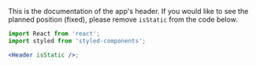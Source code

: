 This is the documentation of the app's header. If you would like to see the planned position (fixed), please remove `isStatic` from the code below.

```jsx
import React from 'react';
import styled from 'styled-components';

<Header isStatic />;
```
